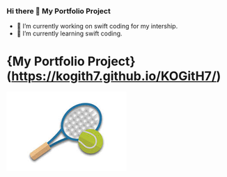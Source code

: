 ### Hi there 👋 My Portfolio Project
- 🔭 I’m currently working on swift coding for my intership. 
- 🌱 I’m currently learning swift coding.
# {My Portfolio Project} (https://kogith7.github.io/KOGitH7/) 

![](https://github.com/KOGitH7/KOGitH7/blob/a1f196907c0dbfd1207c90e0ac50f5e5fef2edb0/image/image.jpeg)
<!--


# [Project 2: Answering Question]

- 🤔 I’m looking for help with learning how to create a Portfolio using GitHub
<!--
**KOGitH7/KOGitH7** is a ✨ _special_ ✨ repository because its `README.md` (this file) appears on your GitHub profile.






- 💬 Ask me about ...
- 📫 How to reach me: ...
- 😄 Pronouns: ...
- ⚡ Fun fact: ...
-->
